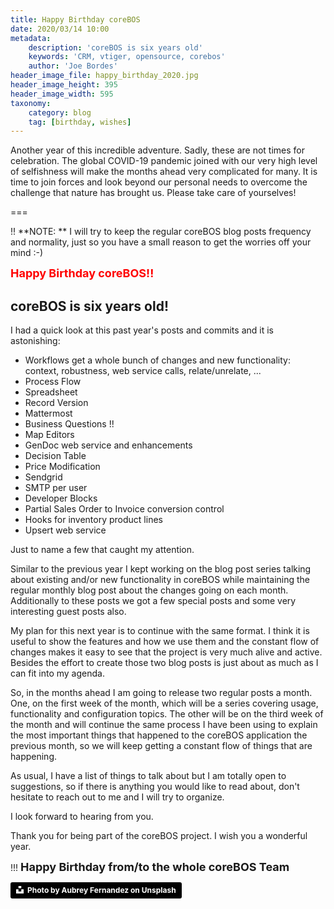```yaml
---
title: Happy Birthday coreBOS
date: 2020/03/14 10:00
metadata:
    description: 'coreBOS is six years old'
    keywords: 'CRM, vtiger, opensource, corebos'
    author: 'Joe Bordes'
header_image_file: happy_birthday_2020.jpg
header_image_height: 395
header_image_width: 595
taxonomy:
    category: blog
    tag: [birthday, wishes]
---
```


Another year of this incredible adventure. Sadly, these are not times for celebration. The global COVID-19 pandemic joined with our very high level of selfishness will make the months ahead very complicated for many. It is time to join forces and look beyond our personal needs to overcome the challenge that nature has brought us. Please take care of yourselves!

===

 !! **NOTE: ** I will try to keep the regular coreBOS blog posts frequency and normality, just so you have a small reason to get the worries off your mind :-)

**<span style="font-size:large;color:red;">Happy Birthday coreBOS!!</span>**

## coreBOS is six years old!

I had a quick look at this past year's posts and commits and it is astonishing:

- Workflows get a whole bunch of changes and new functionality: context, robustness, web service calls, relate/unrelate, ...
- Process Flow
- Spreadsheet
- Record Version
- Mattermost
- Business Questions !!
- Map Editors
- GenDoc web service and enhancements
- Decision Table
- Price Modification
- Sendgrid
- SMTP per user
- Developer Blocks
- Partial Sales Order to Invoice conversion control
- Hooks for inventory product lines
- Upsert web service

Just to name a few that caught my attention.

Similar to the previous year I kept working on the blog post series talking about existing and/or new functionality in coreBOS while maintaining the regular monthly blog post about the changes going on each month. Additionally to these posts we got a few special posts and some very interesting guest posts also.

My plan for this next year is to continue with the same format. I think it is useful to show the features and how we use them and the constant flow of changes makes it easy to see that the project is very much alive and active. Besides the effort to create those two blog posts is just about as much as I can fit into my agenda.

So, in the months ahead I am going to release two regular posts a month. One, on the first week of the month, which will be a series covering usage, functionality and configuration topics. The other will be on the third week of the month and will continue the same process I have been using to explain the most important things that happened to the coreBOS application the previous month, so we will keep getting a constant flow of things that are happening.

As usual, I have a list of things to talk about but I am totally open to suggestions, so if there is anything you would like to read about, don't hesitate to reach out to me and I will try to organize.

I look forward to hearing from you.

Thank you for being part of the coreBOS project. I wish you a wonderful year.

 !!! **<span style="font-size:large">Happy Birthday from/to the whole coreBOS Team</span>**

<a style="background-color:black;color:white;text-decoration:none;padding:4px 6px;font-family:-apple-system, BlinkMacSystemFont, &quot;San Francisco&quot;, &quot;Helvetica Neue&quot;, Helvetica, Ubuntu, Roboto, Noto, &quot;Segoe UI&quot;, Arial, sans-serif;font-size:12px;font-weight:bold;line-height:1.2;display:inline-block;border-radius:3px" href="https://unsplash.com/@sugarfixed?utm_medium=referral&amp;utm_campaign=photographer-credit&amp;utm_content=creditBadge" target="_blank" rel="noopener noreferrer" title="Download free do whatever you want high-resolution photos from Aubrey Fernandez"><span style="display:inline-block;padding:2px 3px"><svg xmlns="http://www.w3.org/2000/svg" style="height:12px;width:auto;position:relative;vertical-align:middle;top:-2px;fill:white" viewBox="0 0 32 32"><title>unsplash-logo</title><path d="M10 9V0h12v9H10zm12 5h10v18H0V14h10v9h12v-9z"></path></svg></span><span style="display:inline-block;padding:2px 3px">Photo by Aubrey Fernandez on Unsplash</span></a>
